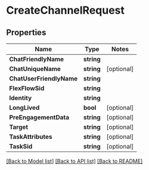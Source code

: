 # CreateChannelRequest

## Properties
Name | Type | Notes
------------ | ------------- | -------------
**ChatFriendlyName** | **string** | 
**ChatUniqueName** | **string** | [optional] 
**ChatUserFriendlyName** | **string** | 
**FlexFlowSid** | **string** | 
**Identity** | **string** | 
**LongLived** | **bool** | [optional] 
**PreEngagementData** | **string** | [optional] 
**Target** | **string** | [optional] 
**TaskAttributes** | **string** | [optional] 
**TaskSid** | **string** | [optional] 

[[Back to Model list]](../README.md#documentation-for-models) [[Back to API list]](../README.md#documentation-for-api-endpoints) [[Back to README]](../README.md)



